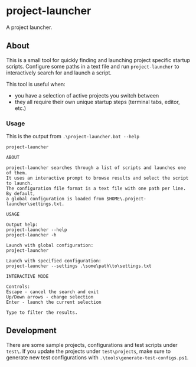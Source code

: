 # project-launcher

A project launcher.

## About

This is a small tool for quickly finding and launching project specific startup scripts. Configure some paths in a text file and run `project-launcher` to interactively search for and launch a script.

This tool is useful when:
- you have a selection of active projects you switch between
- they all require their own unique startup steps (terminal tabs, editor, etc.)

### Usage

This is the output from `.\project-launcher.bat --help`
```
project-launcher

ABOUT

project-launcher searches through a list of scripts and launches one of them.
It uses an interactive prompt to browse results and select the script to launch.
The configuration file format is a text file with one path per line. By default,
a global configuration is loaded from $HOME\.project-launcher\settings.txt.

USAGE

Output help:
project-launcher --help
project-launcher -h

Launch with global configuration:
project-launcher

Launch with specified configuration:
project-launcher --settings .\some\path\to\settings.txt

INTERACTIVE MODE

Controls:
Escape - cancel the search and exit
Up/Down arrows - change selection
Enter - launch the current selection

Type to filter the results.
```

## Development

There are some sample projects, configurations and test scripts under `test\`. If you update the projects under `test\projects`, make sure to generate new test configurations with `.\tools\generate-test-configs.ps1`.
